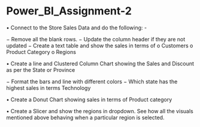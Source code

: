 # Power_BI_Assignment-2

 
• Connect to the Store Sales Data and do the following: - 
 
− Remove all the blank rows. − Update the column header if they are not updated − Create a text table and show the sales in terms of  o Customers o Product Category o Regions 
 
• Create a line and Clustered Column Chart showing the Sales and Discount as per the State or Province 
 
− Format the bars and line with different colors − Which state has the highest sales in terms Technology 
 
• Create a Donut Chart showing sales in terms of Product category 
 
• Create a Slicer and show the regions in dropdown. See how all the visuals mentioned above behaving when a particular region is selected. 
